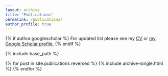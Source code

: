 ```yaml
---
layout: archive
title: "Publications"
permalink: /publications/
author_profile: true
---
```


{% if author.googlescholar %}
  For updated list please see my [CV](/files/pdf/CV-Ferdous.pdf) or <u><a href="{{author.googlescholar}}">my Google Scholar profile</a>.</u>
{% endif %}

{% include base_path %}

{% for post in site.publications reversed %}
  {% include archive-single.html %}
{% endfor %}
